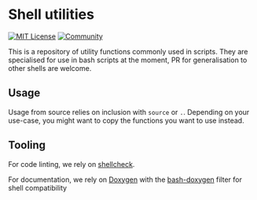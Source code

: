 # Shell utilities

[![MIT License](https://img.shields.io/badge/license-MIT-blue.svg)](https://mit-license.org/) [![Community](https://img.shields.io/badge/Contributions-open-green.svg)](https://github.com/Ayowel/images-createrepo/pulls)

This is a repository of utility functions commonly used in scripts. They are specialised for use in bash scripts at the moment, PR for generalisation to other shells are welcome.

## Usage

Usage from source relies on inclusion with `source` or `.`. Depending on your use-case, you might want to copy the functions you want to use instead.

## Tooling

For code linting, we rely on [shellcheck](https://github.com/koalaman/shellcheck).

For documentation, we rely on [Doxygen](https://github.com/doxygen/doxygen) with the [bash-doxygen](https://github.com/Anvil/bash-doxygen) filter for shell compatibility

